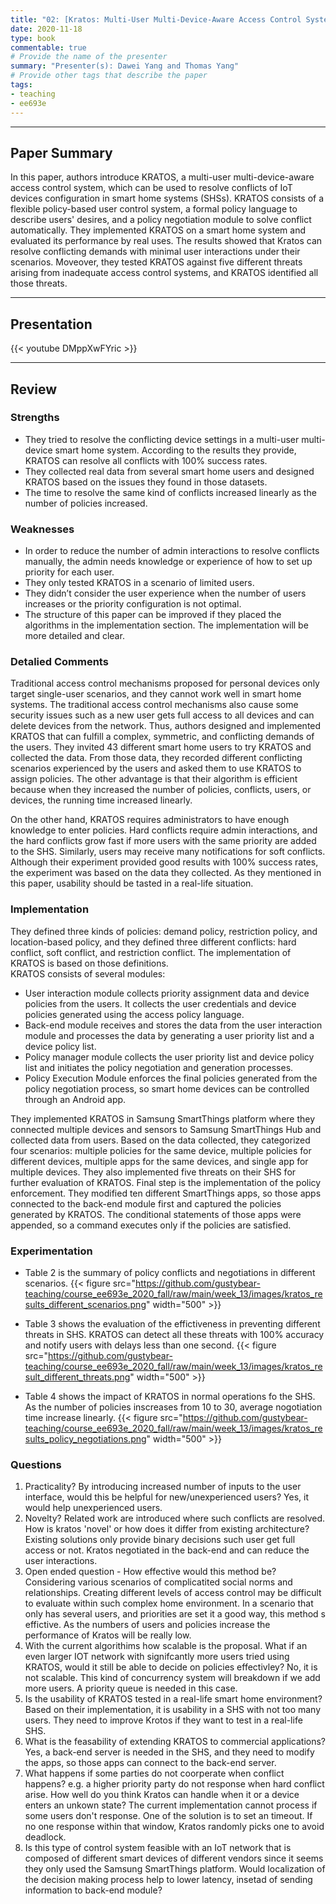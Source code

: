 ```yaml
---
title: "02: [Kratos: Multi-User Multi-Device-Aware Access Control System for the Smart Home] by [Amit Kumar Sikder, Leonardo Babun, Z. Berkay Celik, Abbas Acar, Hidayet Aksu, Patrick McDaniel, Engin Kirda, A. Selcuk Uluagac]"
date: 2020-11-18
type: book
commentable: true
# Provide the name of the presenter
summary: "Presenter(s): Dawei Yang and Thomas Yang"
# Provide other tags that describe the paper
tags:
- teaching
- ee693e
---
```

***
## Paper Summary
In this paper, authors introduce KRATOS, a multi-user multi-device-aware access control system,  which can be used to resolve conflicts of IoT devices configuration in smart home systems (SHSs). KRATOS consists of a flexible policy-based user control system, a formal policy language to describe users' desires, and a policy negotiation module to solve conflict automatically. They implemented KRATOS on a smart home system and evaluated its performance by real uses. The results showed that Kratos can resolve conflicting demands with minimal user interactions under their scenarios. Moveover, they tested KRATOS against five different threats arising from inadequate access control systems, and KRATOS identified all those threats.
 
***
## Presentation
{{< youtube DMppXwFYric >}}
 
***
## Review
### Strengths
- They tried to resolve the conflicting device settings in a multi-user multi-device smart home system. According to the results they provide, KRATOS can resolve all conflicts with 100% success rates. 
- They collected real data from several smart home users and designed KRATOS based on the issues they found in those datasets.
- The time to resolve the same kind of conflicts increased linearly as the number of policies increased.
### Weaknesses
 
- In order to reduce the number of admin interactions to resolve conflicts manually, the admin needs knowledge or experience of how to set up priority for each user.
- They only tested KRATOS in a scenario of limited users. 
- They didn’t consider the user experience when the number of users increases or the priority configuration is not optimal.
- The structure of this paper can be improved if they placed the algorithms in the implementation section. The implementation will be more detailed and clear.
 
### Detalied Comments
Traditional access control mechanisms proposed for personal devices only target single-user scenarios, and they cannot work well in smart home systems. The traditional access control mechanisms also cause some security issues such as a new user gets full access to all devices and can delete devices from the network. Thus, authors designed and implemented KRATOS that can fulfill a complex, symmetric, and conflicting demands of the users. They invited 43 different smart home users to try KRATOS and collected the data. From those data, they recorded different conflicting scenarios experienced by the users and asked them to use KRATOS to assign policies. The other advantage is that their algorithm is efficient because when they increased the number of policies, conflicts, users, or devices, the running time increased linearly.
 
On the other hand, KRATOS requires administrators to have enough knowledge to enter policies. Hard conflicts require admin interactions, and the hard conflicts grow fast if more users with the same priority are added to the SHS. Similarly, users may receive many notifications for soft conflicts. Although their experiment provided good results with 100% success rates, the experiment was based on the data they collected. As they mentioned in this paper, usability should be tasted in a real-life situation.
 
### Implementation
They defined three kinds of policies: demand policy, restriction policy, and location-based policy, and they defined three different conflicts: hard conflict, soft conflict, and restriction conflict. The implementation of KRATOS is based on those definitions.\
KRATOS consists of several modules:
- User interaction module collects priority assignment data and device policies from the users. It collects the user credentials and device policies generated using the access policy language.
- Back-end module receives and stores the data from the user interaction module and processes the data by generating a user priority list and a device policy list.
- Policy manager module collects the user priority list and device policy list and initiates the policy negotiation and generation processes.
- Policy Execution Module enforces the final policies generated from the policy negotiation process, so smart home devices can be controlled through an Android app.
 
They implemented KRATOS in Samsung SmartThings platform where they connected multiple devices and sensors to Samsung SmartThings Hub and collected data from users. Based on the data collected, they categorized four scenarios: multiple policies for the same device, multiple policies for different devices, multiple apps for the same devices, and single app for multiple devices. They also implemented five threats on their SHS for further evaluation of KRATOS. Final step is the implementation of the policy enforcement. They modified ten different SmartThings apps, so those apps connected to the back-end module first and captured the policies generated by KRATOS. The conditional statements of those apps were appended, so a command executes only if the policies are satisfied. 
 
### Experimentation
- Table 2 is the summary of policy conflicts and negotiations in different scenarios.
{{< figure src="https://github.com/gustybear-teaching/course_ee693e_2020_fall/raw/main/week_13/images/kratos_results_different_scenarios.png" width="500" >}}

- Table 3 shows the evaluation of the effictiveness in preventing different threats in SHS. KRATOS can detect all these threats with 100% accuracy and notify users with delays less than one second.
{{< figure src="https://github.com/gustybear-teaching/course_ee693e_2020_fall/raw/main/week_13/images/kratos_result_different_threats.png" width="500" >}}

- Table 4 shows the impact of KRATOS in normal operations fo the SHS. As the number of policies inscreases from 10 to 30, average nogotiation time increase linearly.
{{< figure src="https://github.com/gustybear-teaching/course_ee693e_2020_fall/raw/main/week_13/images/kratos_results_policy_negotiations.png" width="500" >}}
 
### Questions
1. Practicality? By introducing increased number of inputs to the user interface, would this be helpful for new/unexperienced users?
Yes, it would help unexperienced users.  
2. Novelty? Related work are introduced where such conflicts are resolved. How is kratos 'novel' or how does it differ from existing architecture?
Existing solutions only provide binary decisions such user get full access or not. Kratos negotiated in the back-end and can reduce the user interactions.
3. Open ended question - How effective would this method be? Considering various scenarios of complicatited social norms and relationships. Creating different levels of access control may be difficult to evaluate within such complex home environment.
In a scenario that only has several users, and priorities are set it a good way, this method s effictive. As the numbers of users and policies increase the performance of Kratos will be really low.
4. With the current algorithims how scalable is the proposal. What if an even larger IOT network with signifcantly more users tried using KRATOS, would it still be able to decide on policies effectivley?
No, it is not scalable. This kind of concurrency system will breakdown if we add more users. A priority queue is needed in this case.
5. Is the usability of KRATOS tested in a real-life smart home environment?
Based on their implementation, it is usability in a SHS with not too many users. They need to improve Krotos if they want to test in a real-life SHS.
6. What is the feasability of extending KRATOS to commercial applications?
Yes, a back-end server is needed in the SHS, and they need to modify the apps, so those apps can connect to the back-end server.
7. What happens if some parties do not coorperate when conflict happens? e.g. a higher priority party do not response when hard conflict arise.
How well do you think Kratos can handle when it or a device enters an unkown state?
The current implementation cannot process if some users don't response. One of the solution is to set an timeout. If no one response within that window, Kratos randomly picks one to avoid deadlock.
8. Is this type of control system feasible with an IoT network that is composed of different smart devices of different vendors since it seems they only used the Samsung SmartThings platform.
Would localization of the decision making process help to lower latency, insetad of sending information to back-end module?
 
 


